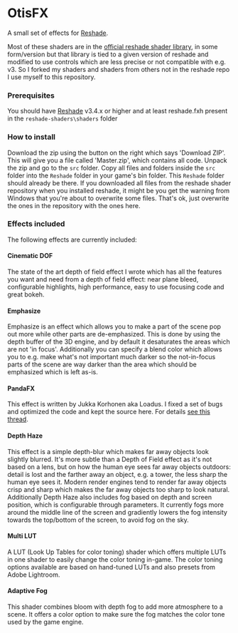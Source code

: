 # OtisFX
A small set of effects for [Reshade](http://reshade.me). 

Most of these shaders are in the [official reshade shader library](https://github.com/crosire/reshade-shaders), in some form/version but that library is tied to a 
given version of reshade and modified to use controls which are less precise or not compatible with e.g. v3. So I forked my shaders and shaders from others 
not in the reshade repo I use myself to this repository. 

### Prerequisites
You should have [Reshade](http://reshade.me) v3.4.x or higher and at least reshade.fxh present in the `reshade-shaders\shaders` folder

### How to install
Download the zip using the button on the right which says 'Download ZIP'. This will give you a file called 'Master.zip', which contains all code. 
Unpack the zip and go to the `src` folder. Copy all files and folders inside the `src` folder into the `Reshade` folder in your game's bin folder. 
This `Reshade` folder should already be there. If you downloaded all files from the reshade shader repository when you installed reshade, it might be you get the 
warning from Windows that you're about to overwrite some files. That's ok, just overwrite the ones in the repository with the ones here.

### Effects included
The following effects are currently included: 

#### Cinematic DOF
The state of the art depth of field effect I wrote which has all the features you want and need from a depth of field effect: near plane bleed, configurable highlights, 
high performance, easy to use focusing code and great bokeh. 

#### Emphasize
Emphasize is an effect which allows you to make a part of the scene pop out more while other parts are de-emphasized. This is done by using the 
depth buffer of the 3D engine, and by default it desaturates the areas which are not 'in focus'. Additionally you can specify a blend color which 
allows you to e.g. make what's not important much darker so the not-in-focus parts of the scene are way darker than the area which should be 
emphasized which is left as-is. 

#### PandaFX
This effect is written by Jukka Korhonen aka Loadus. I fixed a set of bugs and optimized the code and kept the source here. For details
[see this thread](https://reshade.me/forum/shader-presentation/4727-cinematic-effects-for-reshade).

#### Depth Haze
This effect is a simple depth-blur which makes far away objects look slightly blurred. It's more subtle than a Depth of Field effect as it's not based on a lens, 
but on how the human eye sees far away objects outdoors: detail is lost and the farther away an object, e.g. a tower, the less sharp the human eye sees it. 
Modern render engines tend to render far away objects crisp and sharp which makes the far away objects too sharp to look natural. 
Additionally Depth Haze also includes fog based on depth and screen position, which is configurable through parameters. It currently fogs more around the middle 
line of the screen and gradiently lowers the fog intensity towards the top/bottom of the screen, to avoid fog on the sky.   

#### Multi LUT
A LUT (Look Up Tables for color toning) shader which offers multiple LUTs in one shader to easily change the color toning in-game. The color toning options available
are based on hand-tuned LUTs and also presets from Adobe Lightroom.

#### Adaptive Fog
This shader combines bloom with depth fog to add more atmosphere to a scene. It offers a color option to make sure the fog matches the color tone used by the game engine.



